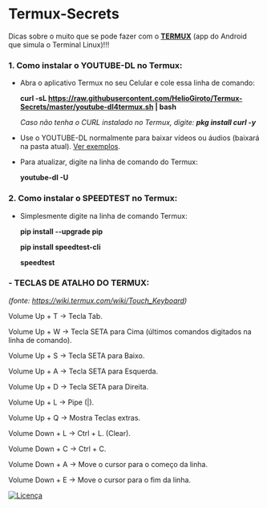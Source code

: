 # Termux-Secrets
Dicas sobre o muito que se pode fazer com o <b><a href="https://play.google.com/store/apps/details?id=com.termux">TERMUX</a></b> (app do Android que simula o Terminal Linux)!!!

### 1. Como instalar o YOUTUBE-DL no Termux:
 - Abra o aplicativo Termux no seu Celular e cole essa linha de comando:
  
    **curl -sL https://raw.githubusercontent.com/HelioGiroto/Termux-Secrets/master/youtube-dl4termux.sh | bash**
    
    <i>Caso não tenha o CURL instalado no Termux, digite: **pkg install curl -y**</i>
  
 - Use o YOUTUBE-DL normalmente para baixar vídeos ou áudios (baixará na pasta atual). <a href="https://github.com/rg3/youtube-dl/blob/master/README.md#description" target="_blank">Ver exemplos</a>.
  
 - Para atualizar, digite na linha de comando do Termux:
  
    **youtube-dl -U**
 


### 2. Como instalar o SPEEDTEST no Termux:
  - Simplesmente digite na linha de comando Termux: 
  
    **pip install --upgrade pip**    
  
    **pip install speedtest-cli**   
  
    **speedtest**                   


  

### - TECLAS DE ATALHO DO TERMUX:
<i>(fonte: https://wiki.termux.com/wiki/Touch_Keyboard)</i>

Volume Up + T → Tecla Tab.

Volume Up + W → Tecla SETA para Cima (últimos comandos digitados na linha de comando).

Volume Up + S → Tecla SETA para Baixo.

Volume Up + A → Tecla SETA para Esquerda.

Volume Up + D → Tecla SETA para Direita.

Volume Up + L → Pipe (|).

Volume Up + Q → Mostra Teclas extras.


Volume Down + L → Ctrl + L. (Clear).

Volume Down + C → Ctrl + C.

Volume Down + A → Move o cursor para o começo da linha.

Volume Down + E → Move o cursor para o fim da linha.



<a href="https://github.com/HelioGiroto/Termux-Secrets/blob/master/LICENSE" target="_blank"><img src="https://img.shields.io/badge/license-MIT-blue.svg?style=flat-square" alt="Licença"></a> 
